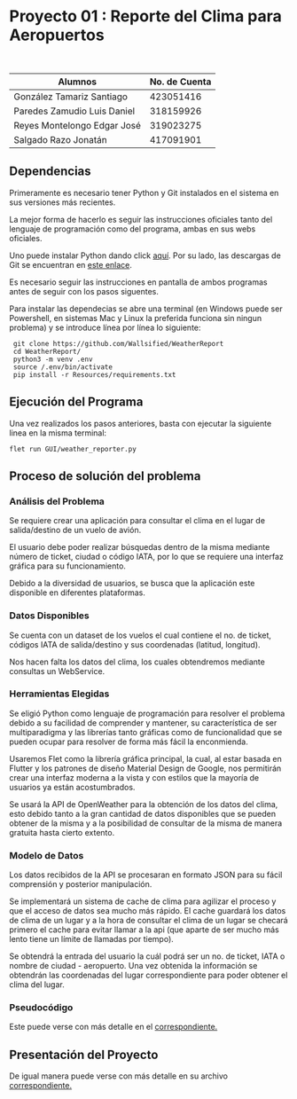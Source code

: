 # Proyecto 01 : Reporte del Clima para Aeropuertos

<br>

| Alumnos                     | No. de Cuenta |
| --------------------------- | ------------- |  
| González Tamariz Santiago   | 423051416     |
| Paredes Zamudio Luis Daniel | 318159926     |
| Reyes Montelongo Edgar José | 319023275     | 
| Salgado Razo Jonatán        | 417091901     |


## Dependencias 

Primeramente es necesario tener Python y Git instalados en el sistema en sus versiones más recientes. 

La mejor forma de hacerlo es seguir las instrucciones oficiales tanto del lenguaje
de programación como del programa, ambas en sus webs oficiales.

Uno puede instalar Python dando click [aquí](https://www.python.org/downloads/).
Por su lado, las descargas de Git se encuentran en [este enlace](https://git-scm.com/downloads).

Es necesario seguir las instrucciones en pantalla de ambos programas antes de seguir 
con los pasos siguentes.

Para instalar las dependecias se abre una terminal (en Windows puede ser Powershell, en sistemas
Mac y Linux la preferida funciona sin ningun problema) y se introduce línea por línea lo siguiente:

```
 git clone https://github.com/Wallsified/WeatherReport
 cd WeatherReport/ 
 python3 -m venv .env
 source /.env/bin/activate
 pip install -r Resources/requirements.txt
```

## Ejecución del Programa

Una vez realizados los pasos anteriores, basta con ejecutar la siguiente linea en la misma terminal: 

```
flet run GUI/weather_reporter.py
```

## Proceso de solución del problema

### Análisis del Problema

Se requiere crear una aplicación para consultar el clima en el lugar de salida/destino de un vuelo de avión. 

El usuario debe poder realizar búsquedas dentro de la misma mediante número de ticket, ciudad o código IATA, por lo que se requiere una interfaz gráfica para su funcionamiento. 

Debido a la diversidad de usuarios, se busca que la aplicación este disponible en diferentes plataformas. 

### Datos Disponibles 

Se cuenta con un dataset de los vuelos el cual contiene el no. de ticket, códigos IATA de salida/destino y sus coordenadas (latitud, longitud).

Nos hacen falta los datos del clima, los cuales obtendremos mediante consultas un WebService.

### Herramientas Elegidas

Se eligió Python como lenguaje de programación para resolver el problema debido a su facilidad de comprender y mantener, su característica de ser multiparadigma y las librerías tanto gráficas como de funcionalidad que se pueden ocupar para resolver de forma más fácil la enconmienda.

Usaremos Flet como la librería gráfica principal, la cual, al estar basada en Flutter y los patrones de diseño Material Design de Google, nos permitirán crear una interfaz moderna a la vista y con estilos que la mayoría de usuarios ya están acostumbrados.

Se usará la API de OpenWeather para la obtención de los datos del clima, esto debido tanto a la gran cantidad de datos disponibles que se pueden obtener de la misma y a la posibilidad de consultar de la misma de manera gratuita hasta cierto extento. 

### Modelo de Datos

Los datos recibidos de la API se procesaran en formato JSON para su fácil comprensión y posterior manipulación.

Se implementará un sistema de cache de clima para agilizar el proceso y que el acceso de datos sea mucho
más rápido. El cache guardará los datos de clima de un lugar y a la hora de consultar el clima de un
lugar se checará primero el cache para evitar llamar a la api (que aparte de ser mucho más lento tiene un límite de llamadas por tiempo).

Se obtendrá la entrada del usuario la cuál podrá ser un no. de ticket, IATA o nombre de ciudad - aeropuerto. Una vez obtenida la información se obtendrán las coordenadas del lugar correspondiente para poder obtener el clima del lugar.

### Pseudocódigo

Este puede verse con más detalle en el [correspondiente.](/Reports/Pseudocode.pdf)

## Presentación del Proyecto

De igual manera puede verse con más detalle en su archivo [correspondiente.](/Reports/Weather%20Reporter%20Presentation%20(Beta).pdf)